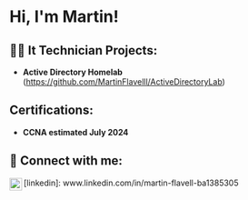 <h1>Hi, I'm Martin! </h1>

<h2>👨‍💻 It Technician Projects:</h2>

- <b>Active Directory Homelab</b>
(https://github.com/MartinFlavelll/ActiveDirectoryLab)  
<h2> Certifications:</h2>

- <b>CCNA estimated July 2024</b>


<h2> 🤳 Connect with me:</h2>

<img align="left" alt="martinflavell | LinkedIn" width="22px" src="https://cdn.jsdelivr.net/npm/simple-icons@v3/icons/linkedin.svg" />
[linkedin]: www.linkedin.com/in/martin-flavell-ba1385305
